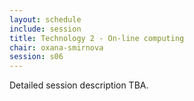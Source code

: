 ```yaml
---
layout: schedule
include: session
title: Technology 2 - On-line computing
chair: oxana-smirnova
session: s06
---
```


Detailed session description TBA.
